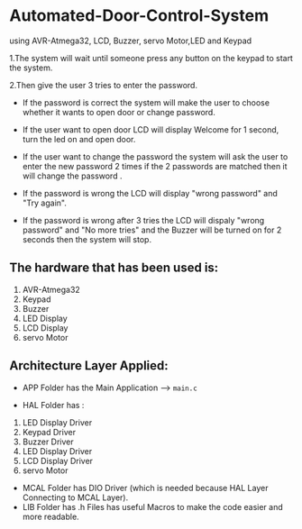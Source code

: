 # Automated-Door-Control-System

using AVR-Atmega32, LCD, Buzzer, servo Motor,LED and Keypad

1.The system will wait until someone press any button on the keypad to start the system.

2.Then give the user 3 tries to enter the password.

- If the password is correct the system will make the user to choose whether it wants to open door or change password.
- If the user want to open door LCD will display Welcome for 1 second, turn the led on and open door.
- If the user want to change the password the system will ask the user to enter the new password 2 times if the 2 passwords are matched then it will 	 change the password  .

- If the password is wrong the LCD will display "wrong password" and "Try again".
	
- If the password is wrong after 3 tries the LCD will dispaly "wrong password" and "No more tries" and the Buzzer will be turned on for 2 seconds then the system will stop.


## The hardware that has been used is:  
1. AVR-Atmega32
2. Keypad
3. Buzzer
4. LED Display
5. LCD Display
6. servo Motor

## Architecture Layer Applied:

- APP Folder has the Main Application --> `main.c`
  
- HAL Folder has : 
1. LED Display Driver
2. Keypad Driver
3. Buzzer Driver
4. LED Display Driver
5. LCD Display Driver
6. servo Motor
       
- MCAL Folder has DIO Driver (which is needed because HAL Layer Connecting to MCAL Layer).
- LIB Folder has .h Files has useful Macros to make the code easier and more readable.
